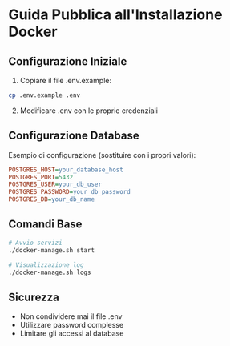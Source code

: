# Guida Pubblica all'Installazione Docker

## Configurazione Iniziale

1. Copiare il file .env.example:
```bash
cp .env.example .env
```

2. Modificare .env con le proprie credenziali

## Configurazione Database

Esempio di configurazione (sostituire con i propri valori):
```ini
POSTGRES_HOST=your_database_host
POSTGRES_PORT=5432
POSTGRES_USER=your_db_user
POSTGRES_PASSWORD=your_db_password
POSTGRES_DB=your_db_name
```

## Comandi Base

```bash
# Avvio servizi
./docker-manage.sh start

# Visualizzazione log
./docker-manage.sh logs
```

## Sicurezza
- Non condividere mai il file .env
- Utilizzare password complesse
- Limitare gli accessi al database
